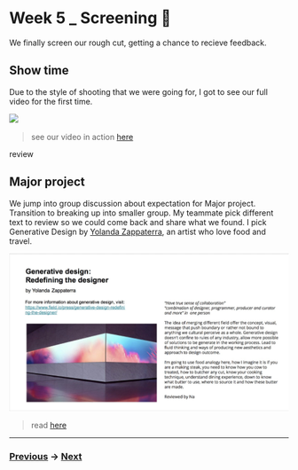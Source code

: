 # Week 5 _ Screening :star_struck:

We finally screen our rough cut, getting a chance to recieve feedback. 

## Show time

Due to the style of shooting that we were going for, I got to see our full video for the first time. 

![](https://j.gifs.com/vl1lAL.gif)

> see our video in action [here](https://youtu.be/leyVlwvDqNM)

review 

## Major project

We jump into group discussion about expectation for Major project. Transition to breaking up into smaller group. My teammate pick different text to review so we could come back and share what we found. I pick Generative Design by [Yolanda Zappaterra](https://yolandazappaterra.wordpress.com/), an artist who love food and travel. 

![](GenerativeDesign.JPG)

> read [here](http://digbeyond.com/readme/view.php?id=55&course=Code%20Words)


-------------------------------------------------
### [Previous](https://github.com/napasornc/c0dew0rd/tree/master/week%2004) -> [Next]() 





 
